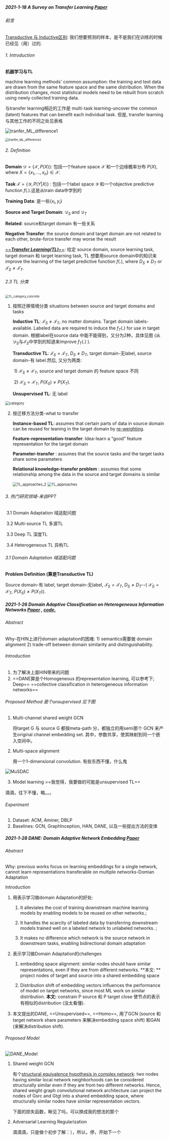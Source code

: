 ##### 2021-1-18 A Survey on Transfer Learning [Paper](https://doi.org/10.1109/TKDE.2009.191)

###### 前言

[Transductive 与 Inductive区别](https://www.zhihu.com/question/68275921/answer/529156908): 我们想要预测的样本，是不是我们在训练的时候已经见（用）过的.

###### 1. Introduction

**机器学习与TL**

machine learning methods' common assumption: the training and test data are drawn from the same feature space and the same distribution. When the distribution changes, most statistical models need to be rebuilt from scratch using newly collected training data.

与transfer learning相近的工作是 multi-task learning-uncover the common (latent) features that can benefit each individual task. 但是, transfer learning 与其他工作的不同之处见表格

![tranfer_ML_difference1](D:\typora\Typora\Reading\figures\tranfer_ML_difference1.png)

<img src="D:\typora\Typora\Reading\figures\tranfer_ML_difference2.png" alt="tranfer_ML_difference2" style="zoom: 67%;" />

###### 2. Definition

**Domain** $\mathcal{D}=\{\mathcal{X},P(X)\}$: 包括一个feature space $\mathcal{X}$ 和一个边缘概率分布 $P(X)$, where $X=\{x_1,...,x_n\}\in\mathcal{X}$.

**Task** $\mathcal{T}=\{\mathcal{Y},P(Y|X)\}$ : 包括一个label space $\mathcal{Y}$ 和一个objective predictive function $f(.)$.这是从train data中学到的

**Training Data**: 是一些$\{x_i,y_i\}$

**Source and Target Domain**: $\mathcal{D}_S$ and $\mathcal{D}_T$

**Related**:  source和target domain 有一些关系

**Negative Transfer**:  the source domain and target domain are not related to each other, brute-force transfer may worse the result

<u>==***Transfer Learning(TL)***==</u>: 给定 source domain, source learning task, target domain 和 target learning task, TL  想要用source domain中的知识来improve the learning of the target predictive function $f(.)$, where $D_S \neq D_T$ or $\mathcal{T}_S \neq \mathcal{T}_T$. 

###### 2.3 TL 分类

<img src="D:\typora\Typora\Reading\figures\TL_category_concrete.png" alt="TL_category_concrete" style="zoom: 67%;" />

1. 按照迁移情境分类 situations between source and target domains and tasks

   **Inductive TL**:  $\mathcal{T}_S \neq \mathcal{T}_T$, no matter domains. Target domain labels-available. Labeled data are required to induce the $f_T(.)$ for use in target domain. 根据label在source data 中能不能得到，又分为2种，具体见图 (从$\mathcal{D}_S$与$\mathcal{T}_S$中学到的知道来improve $f_T(.)$ ).

   **Transductive TL**:  $\mathcal{T}_S = \mathcal{T}_T$, $D_S \neq D_T$, target domain-无label, source domain-有 label.然后, 又分为两类:

   ​	1) $\mathcal{X}_S \neq \mathcal{X}_T$, source and target domain 的 feature space 不同

   ​    2) $\mathcal{X}_S = \mathcal{X}_T$,  $P(X_S) \neq P(X_T)$. 

   **Unsupervised TL**: 无 label

<img src="D:\typora\Typora\Reading\figures\category.png" alt="category" style="zoom:80%;" />

2. 按迁移方法分类-what to transfer

   **Instance-based TL**: assumes that certain parts of data in source domain can be reused for leaning in the target domain by <u>re-weighting</u>.

   **Feature-representation-transfer**: Idea-learn a “good” feature representation for the target domain  

   **Parameter-transfer** : assumes that the source tasks and the target tasks share some parameters  

   **Relational knowledge-transfer problem** : assumes that some relationship among the data
   in the source and target domains is similar  

   <img src="D:\typora\Typora\Reading\figures\TL_approaches_2.png" alt="TL_approaches_2" style="zoom:80%;" />

   <img src="D:\typora\Typora\Reading\figures\TL_approaches.png" alt="TL_approaches" style="zoom:80%;" />

###### 3. 热门研究领域-来自PPT

​	3.1 Domain Adaptation 域适配问题

​	3.2 Multi-source TL 多源TL

​	3.3 Deep TL 深度TL

​	3.4 Heterogeneous TL 异构TL

###### 3.1 Domain Adaptation 域适配问题

**Problem Definition (算是Transductive TL)** 

Source domain-有 label, target domain-无label,  $\mathcal{T}_S = \mathcal{T}_T$, $D_S \neq D_T$--( $\mathcal{X}_S = \mathcal{X}_T$,  $P(X_S) \neq P(X_T)$). 



##### 2021-1-26 Domain Adaptive Classification on Heterogeneous Information Networks [Paper](https://doi.org/10.24963/ijcai.2020/196) , [code.](https://github.com/PKUterran/MuSDAC)

###### Abstract

Why-在HIN上进行domain adaptation的困难: 1) semantics需要做 domain alignment 2) trade-off between domain similarity and distinguishability.

###### Introduction

1. 为了解决上面HIN带来的问题
2. ==DANE算是个Homogeneous 的representation learning, 可以参考下; Deep==
   ==collective classification in heterogeneous information networks==

###### Proposed Method 是个unsupervised 见下图

1. Multi-channel shared weight GCN

   将target G 与 source G 都按meta-path 分，都独立的用semi那个 GCN 来产生original channel embedding set. 其中，参数共享，使其映射到同一个嵌入空间中。

2. Multi-space alignment

   用一个1-dimensional convolution. 有些东西不懂，什么鬼

![MuSDAC](D:\typora\Typora\Reading\figures\MuSDAC.png)

3. Model learning ==我觉得，我要做的可能是unsupervised TL==

滴滴，往下不懂，略。。。

###### Experiment

1. Dataset: ACM, Aminer, DBLP
2. Baselines: GCN, GraphInception, HAN, DANE, 以及一些提出方法的变体

##### 2021-1-28 DANE: Domain Adaptive Network Embedding  [Paper](https://www.ijcai.org/Proceedings/2019/0606.pdf)

###### Abstract

Why: previous works focus on learning embeddings for a single network, cannot learn representations transferable on multiple networks-Domian Adaptation

Introduction

1. 用表示学习做domain Adaptation的好处:

   1) It alleviates the cost of training downstream machine learning models by enabling models to be reused on other networks.;

   2) It handles the scarcity of labeled data by transferring downstream models trained well on a labeled network to unlabeled networks. ;

   3) It makes no difference which network is the source network in downstream tasks, enabling bidirectional domain adaptation  

2. 表示学习做Domain Adaptation的challenges

   1) embedding space alignment: similar nodes should have similar representations, even if they are from different networks. **本文: ** project nodes of target and source into a shared embedding space

   2) Distribution shift of embedding vectors influences the performance of model on target networks, since most ML work on similar distribution. **本文:** constrain P source 和 P target close 使节点的表示有相似的distribution (没太看懂). 

3. 本文提出的DANE, ==Unsupervised==, ==Homo==, 用了GCN (source 和 target network share parameters 来解决embedding space shift) 和GAN (来解决distribution shift).

###### Proposed Model



![DANE_Model](D:\typora\Typora\Reading\figures\DANE_Model.png)

1. Shared weight GCN

   有个<u>structural equivalence hypothesis in complex network</u>: two nodes having similar local network neighborhoods can be considered structurally similar even if they are from two different networks. Hence, shared weight graph convolutional network architecture can project the nodes of Gsrc and Gtgt into a shared embedding space, where structurally similar nodes have similar representation vectors.
   
   下面的损失函数，瞅见了吗，可以换成我的想法的那个

2. Adversarial Learning Regularization

   滴滴滴，只是做个初步了解：），所以，停，开始下一个
